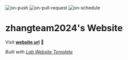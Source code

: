 
  ![on-push](../../actions/workflows/on-push.yaml/badge.svg)
  ![on-pull-request](../../actions/workflows/on-pull-request.yaml/badge.svg)
  ![on-schedule](../../actions/workflows/on-schedule.yaml/badge.svg)

  # zhangteam2024's Website

  Visit **[website url](#)** 🚀

  _Built with [Lab Website Template](https://greene-lab.gitbook.io/lab-website-template-docs)_

